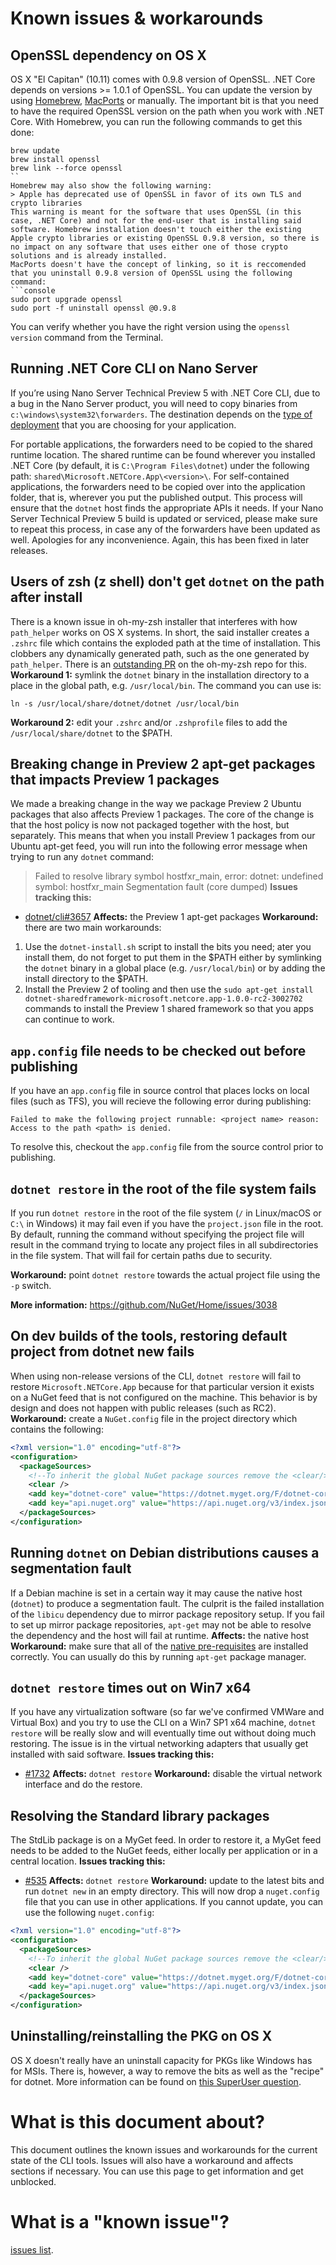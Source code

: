 Known issues & workarounds
==========================
## OpenSSL dependency on OS X
OS X "El Capitan" (10.11) comes with 0.9.8 version of OpenSSL. .NET Core depends on versions >= 1.0.1 of OpenSSL. You can update the version by using [Homebrew](https://brew.sh), [MacPorts](https://www.macports.org/) or manually. The important bit is that you need to have the required OpenSSL version on the path when you work with .NET Core. 
With Homebrew, you can run the following commands to get this done: 
```console
brew update
brew install openssl
brew link --force openssl
``
Homebrew may also show the following warning:
> Apple has deprecated use of OpenSSL in favor of its own TLS and crypto libraries
This warning is meant for the software that uses OpenSSL (in this case, .NET Core) and not for the end-user that is installing said software. Homebrew installation doesn't touch either the existing Apple crypto libraries or existing OpenSSL 0.9.8 version, so there is no impact on any software that uses either one of those crypto solutions and is already installed.
MacPorts doesn't have the concept of linking, so it is reccomended that you uninstall 0.9.8 version of OpenSSL using the following command:
```console
sudo port upgrade openssl
sudo port -f uninstall openssl @0.9.8
```
You can verify whether you have the right version using the  `openssl version` command from the Terminal. 
## Running .NET Core CLI on Nano Server
If you’re using Nano Server Technical Preview 5 with .NET Core CLI, due to a bug in the Nano Server product, you will need to copy binaries from  `c:\windows\system32\forwarders`. The destination depends on the [type of deployment](https://dotnet.github.io/docs/core-concepts/app-types.html) that you are choosing for your application. 

For portable applications, the forwarders need to be copied to the shared runtime location. The shared runtime can be found wherever you installed .NET Core (by default, it is `C:\Program Files\dotnet`) under the following path: `shared\Microsoft.NETCore.App\<version>\`. 
For self-contained applications, the forwarders need to be copied over into the application folder, that is, wherever you put the published output.
This process will ensure that the `dotnet` host finds the appropriate APIs it needs.  If your Nano Server Technical Preview 5 build is updated or serviced, please make sure to repeat this process, in case any of the forwarders have been updated as well.
Apologies for any inconvenience. Again, this has been fixed in later releases.
## Users of zsh (z shell) don't get `dotnet` on the path after install
There is a known issue in oh-my-zsh installer that interferes with how `path_helper` works on OS X systems. In short, 
the said installer creates a `.zshrc` file which contains the exploded path at the time of installation. This clobbers 
any dynamically generated path, such as the one generated by `path_helper`. 
There is an [outstanding PR](https://github.com/robbyrussell/oh-my-zsh/pull/4925) on the oh-my-zsh repo for this. 
**Workaround 1:** symlink the `dotnet` binary in the installation directory to a place in the global path, e.g. `/usr/local/bin`. 
The command you can use is:
```console
ln -s /usr/local/share/dotnet/dotnet /usr/local/bin
```
**Workaround 2:** edit your `.zshrc` and/or `.zshprofile` files to add the `/usr/local/share/dotnet` to the $PATH. 
## Breaking change in Preview 2 apt-get packages that impacts Preview 1 packages
We made a breaking change in the way we package Preview 2 Ubuntu packages that also affects Preview 1 packages. The core of the change is that the host policy is now not packaged together with the host, but separately. This means that when you install Preview 1 packages from our Ubuntu apt-get feed, you will run into the following error message when trying to run any `dotnet` command: 
> Failed to resolve library symbol hostfxr_main, error: dotnet: undefined symbol: hostfxr_main
> Segmentation fault (core dumped)
**Issues tracking this:** 
* [dotnet/cli#3657](https://github.com/dotnet/cli/issues/3657)
**Affects:** the Preview 1 apt-get packages
**Workaround:** there are two main workarounds:
1. Use the `dotnet-install.sh` script to install the bits you need; ater you install them, do not forget to put them in the $PATH either by symlinking the `dotnet` binary in a global place (e.g. `/usr/local/bin`) or by adding the install directory to the $PATH. 
2. Install the Preview 2 of tooling and then use the `sudo apt-get install dotnet-sharedframework-microsoft.netcore.app-1.0.0-rc2-3002702` commands to install the Preview 1 shared framework so that you apps can continue to work. 
## `app.config` file needs to be checked out before publishing 
If you have an `app.config` file in source control that places locks on local files (such as TFS), you will recieve the following error during publishing:
```console
Failed to make the following project runnable: <project name> reason: Access to the path <path> is denied.
```
To resolve this, checkout the `app.config` file from the source control prior to publishing. 
## `dotnet restore` in the root of the file system fails
If you run `dotnet restore` in the root of the file system (`/` in Linux/macOS or `C:\` in Windows) it may fail even if you have the `project.json` file in the root. By default, running the command without specifying the project file will result in the command trying to locate any project files in all subdirectories in the file system. That will fail for certain paths due to security. 

**Workaround:** point `dotnet restore` towards the actual project file using the `-p` switch. 

**More information:** https://github.com/NuGet/Home/issues/3038

## On dev builds of the tools, restoring default project from dotnet new fails
When using non-release versions of the CLI, `dotnet restore` will fail to restore `Microsoft.NETCore.App` because for that particular version it exists on a NuGet feed that is not configured on the machine. This behavior is by design and does not happen with public releases (such as RC2).
**Workaround:** create a `NuGet.config` file in the project directory which contains the following:
```xml
<?xml version="1.0" encoding="utf-8"?>
<configuration>
  <packageSources>
    <!--To inherit the global NuGet package sources remove the <clear/> line below -->
    <clear />
    <add key="dotnet-core" value="https://dotnet.myget.org/F/dotnet-core/api/v3/index.json" />
    <add key="api.nuget.org" value="https://api.nuget.org/v3/index.json" />
  </packageSources>
</configuration>
```

## Running `dotnet` on Debian distributions causes a segmentation fault
If a Debian machine is set in a certain way it may cause the native host (`dotnet`) to produce a segmentation fault. The culprit is the failed installation of the `libicu` dependency due to mirror package repository setup. If you fail to set up mirror package repositories, `apt-get` may not be able to resolve the dependency and the host will fail at runtime. 
**Affects:** the native host
**Workaround:** make sure that all of the [native pre-requisites](../Documentation/prereqs.md) are installed correctly. You can usually do this by running `apt-get` package manager. 
## `dotnet restore` times out on Win7 x64
If you have any virtualization software (so far we've confirmed VMWare and Virtual Box) and you try to use the CLI on a Win7 SP1 x64 machine, `dotnet restore` will be really slow and will eventually time out without doing much restoring. The issue is in the virtual networking adapters that usually get installed with said software. 
**Issues tracking this:** 
* [#1732](https://github.com/dotnet/cli/issues/1732)
**Affects:** `dotnet restore`
**Workaround:** disable the virtual network interface and do the restore.   
## Resolving the Standard library packages
The StdLib package is on a MyGet feed. In order to restore it, a MyGet feed needs to be added 
to the NuGet feeds, either locally per application or in a central location. 
**Issues tracking this:** 
* [#535](https://github.com/dotnet/cli/issues/535)
**Affects:** `dotnet restore`
**Workaround:** update to the latest bits and run `dotnet new` in an empty directory. This will 
now drop a `nuget.config` file that you can use in other applications. 
If you cannot update, you can use the following `nuget.config`:
```xml
<?xml version="1.0" encoding="utf-8"?>
<configuration>
  <packageSources>
    <!--To inherit the global NuGet package sources remove the <clear/> line below -->
    <clear />
    <add key="dotnet-core" value="https://dotnet.myget.org/F/dotnet-core/api/v3/index.json" />
    <add key="api.nuget.org" value="https://api.nuget.org/v3/index.json" />
  </packageSources>
</configuration>
```

## Uninstalling/reinstalling the PKG on OS X
OS X doesn't really have an uninstall capacity for PKGs like Windows has for 
MSIs. There is, however, a way to remove the bits as well as the "recipe" for 
dotnet. More information can be found on [this SuperUser question](http://superuser.com/questions/36567/how-do-i-uninstall-any-apple-pkg-package-file).

# What is this document about? 
This document outlines the known issues and workarounds for the current state of 
the CLI tools. Issues will also have a workaround and affects sections if necessary. You can use this page to 
get information and get unblocked.
# What is a "known issue"?
 [issues list](https://github.com/dotnet/cli/issues). 
